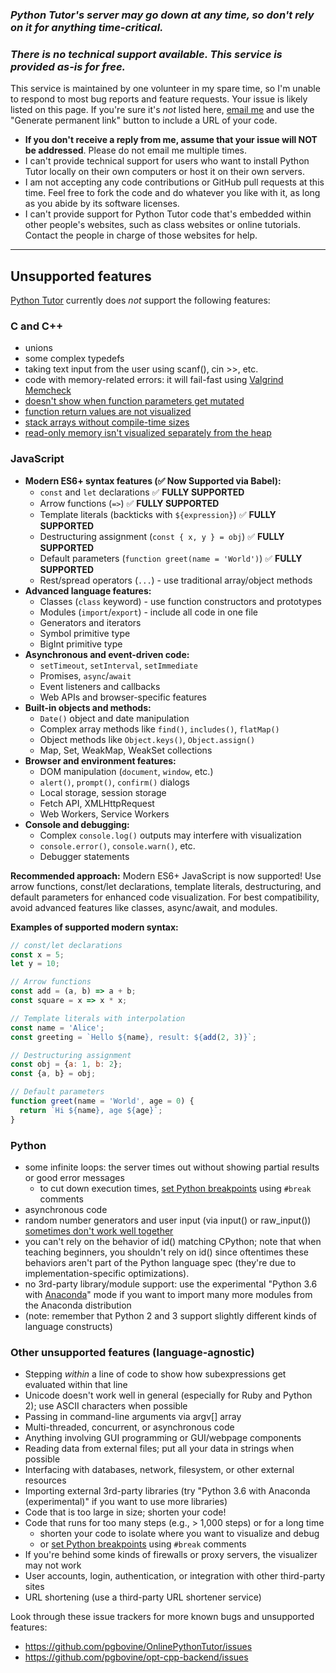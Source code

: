 ### _Python Tutor's server may go down at any time, so don't rely on it for anything time-critical._

### _There is no technical support available. This service is provided as-is for free._

This service is maintained by one volunteer in my spare time, so I'm unable to respond to most bug reports and feature requests. Your issue is likely listed on this page. If you're sure it's _not_ listed here, [email me](http://pgbovine.net/email-policy.htm) and use the "Generate permanent link" button to include a URL of your code.

- **If you don't receive a reply from me, assume that your issue will NOT be addressed**. Please do not email me multiple times.
- I can't provide technical support for users who want to install Python Tutor locally on their own computers or host it on their own servers.
- I am not accepting any code contributions or GitHub pull requests at this time. Feel free to fork the code and do whatever you like with it, as long as you abide by its software licenses.
- I can't provide support for Python Tutor code that's embedded within other people's websites, such as class websites or online tutorials. Contact the people in charge of those websites for help.

---

## Unsupported features

[Python Tutor](http://pythontutor.com/) currently does _not_ support the following features:

<!--
Some of these features will eventually be supported, but others probably won't, due to implementation challenges and other priorities.

For more details on project status and issue prioritization, check out these videos from March 2018:
- [Python Tutor project status - 1 of 2 - common feature requests & feasible fixes](https://www.youtube.com/watch?v=oKIqejkxqP0)
- [Python Tutor project status - 2 of 2 - bigger feature requests & unlikely fixes](https://www.youtube.com/watch?v=8o-XeFTgD40)

... and this earlier video from Oct 2017: [Python Tutor Software Development Philosophy](https://www.youtube.com/watch?v=sVtXLdBRfyE)
-->

### C and C++

- unions
- some complex typedefs
- taking text input from the user using scanf(), cin >>, etc.
- code with memory-related errors: it will fail-fast using [Valgrind
  Memcheck](http://valgrind.org/docs/manual/mc-manual.html)
- [doesn't show when function parameters get mutated](https://github.com/pgbovine/opt-cpp-backend/issues/57)
- [function return values are not visualized](https://github.com/pgbovine/opt-cpp-backend/issues/4)
- [stack arrays without compile-time sizes](https://github.com/pgbovine/opt-cpp-backend/issues/44)
- [read-only memory isn't visualized separately from the heap](https://github.com/pgbovine/opt-cpp-backend/issues/70)

### JavaScript

- **Modern ES6+ syntax features (✅ Now Supported via Babel):**
  - `const` and `let` declarations ✅ **FULLY SUPPORTED**
  - Arrow functions (`=>`) ✅ **FULLY SUPPORTED** 
  - Template literals (backticks with `${expression}`) ✅ **FULLY SUPPORTED**
  - Destructuring assignment (`const { x, y } = obj`) ✅ **FULLY SUPPORTED**
  - Default parameters (`function greet(name = 'World')`) ✅ **FULLY SUPPORTED**
  - Rest/spread operators (`...`) - use traditional array/object methods
- **Advanced language features:**
  - Classes (`class` keyword) - use function constructors and prototypes
  - Modules (`import`/`export`) - include all code in one file
  - Generators and iterators
  - Symbol primitive type
  - BigInt primitive type
- **Asynchronous and event-driven code:**
  - `setTimeout`, `setInterval`, `setImmediate`
  - Promises, `async`/`await`
  - Event listeners and callbacks
  - Web APIs and browser-specific features
- **Built-in objects and methods:**
  - `Date()` object and date manipulation
  - Complex array methods like `find()`, `includes()`, `flatMap()`
  - Object methods like `Object.keys()`, `Object.assign()`
  - Map, Set, WeakMap, WeakSet collections
- **Browser and environment features:**
  - DOM manipulation (`document`, `window`, etc.)
  - `alert()`, `prompt()`, `confirm()` dialogs
  - Local storage, session storage
  - Fetch API, XMLHttpRequest
  - Web Workers, Service Workers
- **Console and debugging:**
  - Complex `console.log()` outputs may interfere with visualization
  - `console.error()`, `console.warn()`, etc.
  - Debugger statements

**Recommended approach:** Modern ES6+ JavaScript is now supported! Use arrow functions, const/let declarations, template literals, destructuring, and default parameters for enhanced code visualization. For best compatibility, avoid advanced features like classes, async/await, and modules.

**Examples of supported modern syntax:**
```javascript
// const/let declarations
const x = 5;
let y = 10;

// Arrow functions
const add = (a, b) => a + b;
const square = x => x * x;

// Template literals with interpolation
const name = 'Alice';
const greeting = `Hello ${name}, result: ${add(2, 3)}`;

// Destructuring assignment
const obj = {a: 1, b: 2};
const {a, b} = obj;

// Default parameters
function greet(name = 'World', age = 0) {
  return `Hi ${name}, age ${age}`;
}
```

### Python

- some infinite loops: the server times out without showing partial results or good error messages
  - to cut down execution times, [set Python breakpoints](https://youtu.be/80ztTXP90Vs?t=42) using `#break` comments
- asynchronous code
- random number generators and user input (via input() or raw_input()) [sometimes don't work well together](https://github.com/pgbovine/OnlinePythonTutor/issues/110)
- you can't rely on the behavior of id() matching CPython; note that when teaching beginners, you shouldn't rely on id() since oftentimes these behaviors aren't part of the Python language spec (they're due to implementation-specific optimizations).
- no 3rd-party library/module support: use the experimental "Python 3.6 with <a href="https://docs.anaconda.com/anaconda/">Anaconda</a>" mode if you want to import many more modules from the Anaconda distribution
- (note: remember that Python 2 and 3 support slightly different kinds of language constructs)

### Other unsupported features (language-agnostic)

- Stepping _within_ a line of code to show how subexpressions get evaluated within that line
- Unicode doesn't work well in general (especially for Ruby and Python 2); use ASCII characters when possible
- Passing in command-line arguments via argv[] array
- Multi-threaded, concurrent, or asynchronous code
- Anything involving GUI programming or GUI/webpage components
- Reading data from external files; put all your data in strings when possible
- Interfacing with databases, network, filesystem, or other external resources
- Importing external 3rd-party libraries (try "Python 3.6 with Anaconda (experimental)" if you want to use more libraries)
- Code that is too large in size; shorten your code!
- Code that runs for too many steps (e.g., > 1,000 steps) or for a long time
  - shorten your code to isolate where you want to visualize and debug
  - or [set Python breakpoints](https://youtu.be/80ztTXP90Vs?t=42) using `#break` comments
- If you're behind some kinds of firewalls or proxy servers, the visualizer may not work
- User accounts, login, authentication, or integration with other third-party sites
- URL shortening (use a third-party URL shortener service)

Look through these issue trackers for more known bugs and unsupported features:

- https://github.com/pgbovine/OnlinePythonTutor/issues
- https://github.com/pgbovine/opt-cpp-backend/issues
